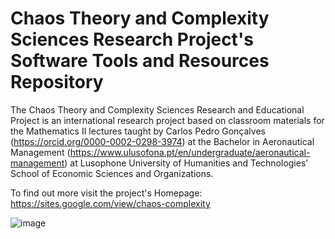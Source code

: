 # Chaos Theory and Complexity Sciences Research Project's Software Tools and Resources Repository


The Chaos Theory and Complexity Sciences Research and Educational Project is an international research project based on classroom materials for the Mathematics II lectures taught by Carlos Pedro Gonçalves (https://orcid.org/0000-0002-0298-3974) at the Bachelor in Aeronautical Management (https://www.ulusofona.pt/en/undergraduate/aeronautical-management) at Lusophone University of Humanities and Technologies’ School of Economic Sciences and Organizations.

To find out more visit the project's Homepage: https://sites.google.com/view/chaos-complexity


![image](https://user-images.githubusercontent.com/15832110/179417088-79253f6b-1f65-43b6-94af-6439af466359.png)

